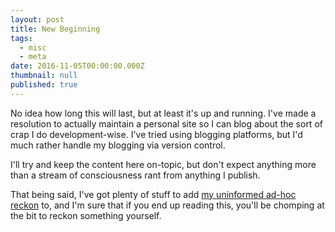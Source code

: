 ```yaml
---
layout: post
title: New Beginning
tags:
  - misc
  - meta
date: 2016-11-05T00:00:00.000Z
thumbnail: null
published: true
---
```


No idea how long this will last, but at least it's up and running. I've made a resolution to actually maintain a personal site so I can blog about the sort of crap I do development-wise. I've tried using blogging platforms, but I'd much rather handle my blogging via version control.

I'll try and keep the content here on-topic, but don't expect anything more than a stream of consciousness rant from anything I publish.

That being said, I've got plenty of stuff to add [my uninformed ad-hoc reckon](https://youtu.be/OQnd5ilKx2Y) to, and I'm sure that if you end up reading this, you'll be chomping at the bit to reckon something yourself.
